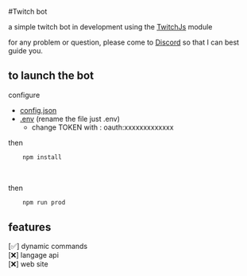 #Twitch bot

a simple twitch bot in development using the [TwitchJs](https://github.com/twitchapis/twitch.js) module

for any problem or question, please come to [Discord]( https://discord.gg/tbMaZG5UjH) so that I can best guide you.


## to launch the bot

<p>configure</p> 
    <ul> 
        <li><a href="./config.json">config.json</a> </li>
    <li><a href=".env.exemple">.env</a> (rename the file just .env) 
        <ul>    
            <li>change TOKEN with : oauth:xxxxxxxxxxxxx
            </li>
        </ul>
    </li> 
</ul>

<p>then </p>

```bat
    npm install
```

<br>


<p>then</p>

```bat
    npm run prod
```

## features

[✅] dynamic commands <br>
[❌] langage api <br>
[❌] web site





